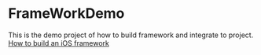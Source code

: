 # FrameWorkDemo
This is the demo project of how to build framework and integrate to project.
[How to build an iOS framework](https://aprilyoungs.github.io/blog/2020/04/19/ios_framework)
